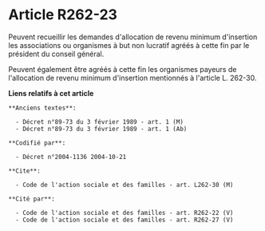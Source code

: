 # Article R262-23

Peuvent recueillir les demandes d'allocation de revenu minimum d'insertion les associations ou organismes à but non lucratif
agréés à cette fin par le président du conseil général.

Peuvent également être agréés à cette fin les organismes payeurs de l'allocation de revenu minimum d'insertion mentionnés à
l'article L. 262-30.

**Liens relatifs à cet article**

	**Anciens textes**:

	  - Décret n°89-73 du 3 février 1989 - art. 1 (M)
	  - Décret n°89-73 du 3 février 1989 - art. 1 (Ab)

	**Codifié par**:

	  - Décret n°2004-1136 2004-10-21

	**Cite**:

	  - Code de l'action sociale et des familles - art. L262-30 (M)

	**Cité par**:

	  - Code de l'action sociale et des familles - art. R262-22 (V)
	  - Code de l'action sociale et des familles - art. R262-27 (V)
